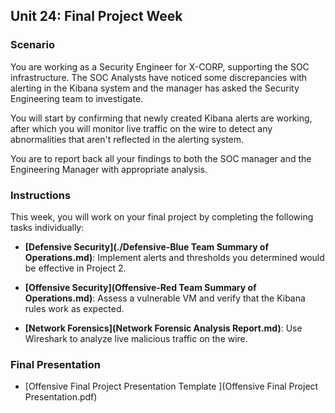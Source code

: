 ## Unit 24: Final Project Week

### Scenario

You are working as a Security Engineer for X-CORP, supporting the SOC infrastructure. The SOC Analysts have noticed some discrepancies with alerting in the Kibana system and the manager has asked the Security Engineering team to investigate. 

You will start by confirming that newly created Kibana alerts are working, after which you will monitor live traffic on the wire to detect any abnormalities that aren't reflected in the alerting system. 

You are to report back all your findings to both the SOC manager and the Engineering Manager with appropriate analysis.



### Instructions

This week, you will work on your final project by completing the following tasks individually:

- **[Defensive Security](./Defensive-Blue Team Summary of Operations.md)**: Implement alerts and thresholds you determined would be effective in Project 2.

- **[Offensive Security](Offensive-Red Team Summary of Operations.md)**: Assess a vulnerable VM and verify that the Kibana rules work as expected.

- **[Network Forensics](Network Forensic Analysis Report.md)**: Use Wireshark to analyze live malicious traffic on the wire.



### Final Presentation

- [Offensive Final Project Presentation Template ](Offensive Final Project Presentation.pdf)

